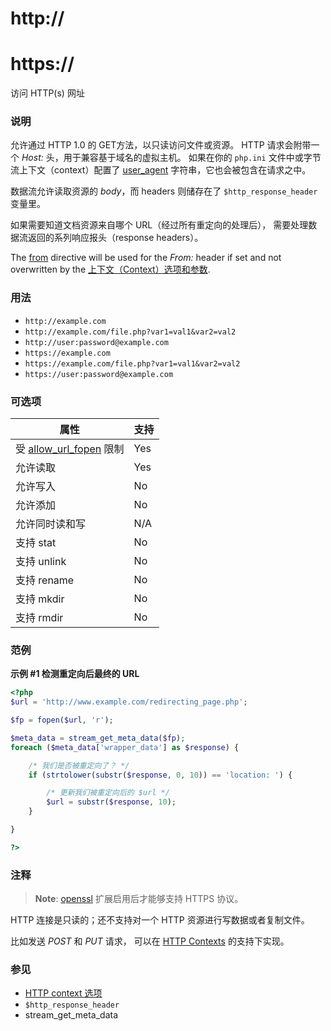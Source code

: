 http://
=======

https://
========

访问 HTTP(s) 网址

### 说明

允许通过 HTTP 1.0 的 GET方法，以只读访问文件或资源。 HTTP 请求会附带一个
*Host:* 头，用于兼容基于域名的虚拟主机。 如果在你的 `php.ini`
文件中或字节流上下文（context）配置了
<a href="/filesystem/setup.html#" class="link">user_agent</a>
字符串，它也会被包含在请求之中。

数据流允许读取资源的 *body*，而 headers 则储存在了
`$http_response_header` 变量里。

如果需要知道文档资源来自哪个 URL（经过所有重定向的处理后），
需要处理数据流返回的系列响应报头（response headers）。

The <a href="/filesystem/setup.html#" class="link">from</a> directive
will be used for the *From:* header if set and not overwritten by the
<a href="/context.html" class="xref">上下文（Context）选项和参数</a>.

### 用法

-   <span class="simpara">`http://example.com`</span>
-   <span
    class="simpara">`http://example.com/file.php?var1=val1&var2=val2`</span>
-   <span class="simpara">`http://user:password@example.com`</span>
-   <span class="simpara">`https://example.com`</span>
-   <span
    class="simpara">`https://example.com/file.php?var1=val1&var2=val2`</span>
-   <span class="simpara">`https://user:password@example.com`</span>

### 可选项

| 属性                                                                       | 支持 |
|----------------------------------------------------------------------------|------|
| 受 <a href="/filesystem/setup.html#" class="link">allow_url_fopen</a> 限制 | Yes  |
| 允许读取                                                                   | Yes  |
| 允许写入                                                                   | No   |
| 允许添加                                                                   | No   |
| 允许同时读和写                                                             | N/A  |
| 支持 <span class="function">stat</span>                                    | No   |
| 支持 <span class="function">unlink</span>                                  | No   |
| 支持 <span class="function">rename</span>                                  | No   |
| 支持 <span class="function">mkdir</span>                                   | No   |
| 支持 <span class="function">rmdir</span>                                   | No   |

### 范例

**示例 \#1 检测重定向后最终的 URL**

``` php
<?php
$url = 'http://www.example.com/redirecting_page.php';

$fp = fopen($url, 'r');

$meta_data = stream_get_meta_data($fp);
foreach ($meta_data['wrapper_data'] as $response) {

    /* 我们是否被重定向了？ */
    if (strtolower(substr($response, 0, 10)) == 'location: ') {

        /* 更新我们被重定向后的 $url */
        $url = substr($response, 10);
    }

}

?>
```

### 注释

> **Note**: <span class="simpara">
> <a href="/book/openssl.html" class="link">openssl</a>
> 扩展启用后才能够支持 HTTPS 协议。 </span>

HTTP 连接是只读的；还不支持对一个 HTTP 资源进行写数据或者复制文件。

比如发送 *POST* 和 *PUT* 请求， 可以在
<a href="/context/http.html" class="link">HTTP Contexts</a>
的支持下实现。

### 参见

-   <a href="/context/http.html" class="xref">HTTP context 选项</a>
-   `$http_response_header`
-   <span class="function">stream\_get\_meta\_data</span>
